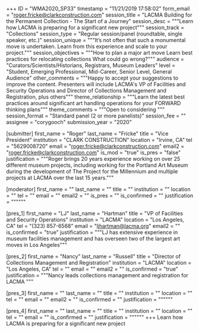 +++
ID = "WMA2020_SP33"
timestamp = "11/21/2019 17:58:02"
form_email = "roger.fricke@clarkconstruction.com"
session_title = "LACMA Building for the Permanent Collection - The Start of a Journey"
session_desc = """Learn how LACMA is preparing for a significant new project"""
session_track = "Collections"
session_type = "Regular session/panel (roundtable, single speaker, etc.)"
session_unique = """It’s not often that such a monumental move is undertaken.  Learn from this experience and scale to your project."""
session_objectives = """How to plan a major art move
Learn best practices for relocating collections
What could go wrong?"""
audience = "Curators/Scientists/Historians, Registrars, Museum Leaders"
level = "Student, Emerging Professional, Mid-Career, Senior Level, General Audience"
other_comments = """Happy to accept your suggestions to improve the content.  Presenters will include LACMA's VP of Facilities and Security Operations and Director of Collections Management and Registration, plus others"""
theme_relationship = """Learn the latest best practices around significant art handling operations for your FORWARD thinking plans"""
theme_comments = """Open to considering """
session_format = "Standard panel (2 or more panelists)"
session_fee = ""
assignee = "corygooch"
submission_year = "2020"

[submitter]
first_name = "Roger"
last_name = "Fricke"
title = "Vice President"
institution = "CLARK CONSTRUCTION"
location = "Irvine, CA"
tel = "5629008720"
email = "roger.fricke@clarkconstruction.com"
email2 = "roger.fricke@clarkconstruction.com"
is_mod = "true"
is_pres = "false"
justification = """Roger brings 20 years experience working on over 25 different museum projects, including working for the Portland Art Museum during the development of The Project for the Millennium and multiple projects at LACMA over the last 15 years."""

[moderator]
first_name = ""
last_name = ""
title = ""
institution = ""
location = ""
tel = ""
email = ""
email2 = ""
is_pres = ""
is_confirmed = ""
justification = """"""

[pres_1]
first_name = "LJ"
last_name = "Hartman"
title = "VP of Facilities and Security Operations"
institution = "LACMA"
location = "Los Angeles, CA"
tel = "(323) 857-6568"
email = "ljhartman@lacma.org"
email2 = ""
is_confirmed = "true"
justification = """LJ has extensive experience in museum facilities management and has overseen two of the largest art moves in Los Angeles"""

[pres_2]
first_name = "Nancy"
last_name = "Russell"
title = "Director of Collections Management and Registration"
institution = "LACMA"
location = "Los Angeles, CA"
tel = ""
email = ""
email2 = ""
is_confirmed = "true"
justification = """Nancy leads collections management and registration for LACMA
"""

[pres_3]
first_name = ""
last_name = ""
title = ""
institution = ""
location = ""
tel = ""
email = ""
email2 = ""
is_confirmed = ""
justification = """"""

[pres_4]
first_name = ""
last_name = ""
title = ""
institution = ""
location = ""
tel = ""
email = ""
is_confirmed = ""
justification = """"""
+++
Learn how LACMA is preparing for a significant new project